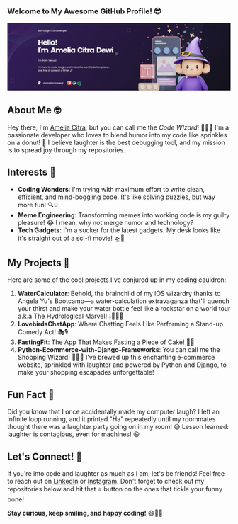 ### Welcome to My Awesome GitHub Profile! 😎

![Banner Image](https://github.com/ameliacitradewi/ameliacitradewi/blob/main/Banner.jpg)

## About Me 🤓

Hey there, I'm [Amelia Citra](https://github.com/ameliacitradewi), but you can call me the *Code WIzard*! 🧝‍♀✨ I'm a passionate developer who loves to blend humor into my code like sprinkles on a donut! 🍩 I believe laughter is the best debugging tool, and my mission is to spread joy through my repositories.

## Interests 🌟

- **Coding Wonders**: I'm trying with maximum effort to write clean, efficient, and mind-boggling code. It's like solving puzzles, but way more fun! 🔍💡
- **Meme Engineering**: Transforming memes into working code is my guilty pleasure! 😂 I mean, why not merge humor and technology?
- **Tech Gadgets**: I'm a sucker for the latest gadgets. My desk looks like it's straight out of a sci-fi movie! 🛸📱

## My Projects 🚀

Here are some of the cool projects I've conjured up in my coding cauldron:

1. **WaterCalculator**: Behold, the brainchild of my iOS wizardry thanks to Angela Yu's Bootcamp—a water-calculation extravaganza that'll quench your thirst and make your water bottle feel like a rockstar on a world tour a.k.a The Hydrological Marvel! 💧🧙‍♂️🌊
2. **LovebirdsChatApp**: Where Chatting Feels Like Performing a Stand-up Comedy Act! 🎭🎙️
3. **FastingFit**: The App That Makes Fasting a Piece of Cake! 🍰⏰
4. **Python-Ecommerce-with-Django-Frameworks**: You can call me the Shopping Wizard! 🧙‍♂️✨ I've brewed up this enchanting e-commerce website, sprinkled with laughter and powered by Python and Django, to make your shopping escapades unforgettable!

## Fun Fact 🎉

Did you know that I once accidentally made my computer laugh? I left an infinite loop running, and it printed "Ha" repeatedly until my roommates thought there was a laughter party going on in my room! 😅 Lesson learned: laughter is contagious, even for machines! 😆

## Let's Connect! 🤝

If you're into code and laughter as much as I am, let's be friends! Feel free to reach out on [LinkedIn](https://linkedin.com/in/ameliacitradewi) or [Instagram](https://instagram.com/codeinpajamas). Don't forget to check out my repositories below and hit that ⭐️ button on the ones that tickle your funny bone!

**Stay curious, keep smiling, and happy coding!** 😄👨‍💻
